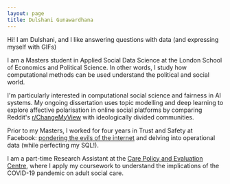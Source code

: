 ```yaml
---
layout: page
title: Dulshani Gunawardhana
---
```


Hi! I am Dulshani, and I like answering questions with data (and expressing myself with GIFs)

I am a Masters student in Applied Social Data Science at the London School of Economics and Political Science. In other words, I study how computational methods can be used understand the political and social world. 

I'm particularly interested in computational social science and fairness in AI systems. My ongoing dissertation uses topic modelling and deep learning to explore affective polarisation in online social platforms by comparing Reddit's [r/ChangeMyView](https://www.reddit.com/r/changemyview/) with ideologically divided communities. 

Prior to my Masters, I worked for four years in Trust and Safety at Facebook: [pondering the evils of the internet](https://about.fb.com/news/2017/06/hard-questions-hate-speech/) and delving into operational data (while perfecting my SQL!).

I am a part-time Research Assistant at the [Care Policy and Evaluation Centre](https://www.lse.ac.uk/cpec), where I apply my coursework to understand the implications of the COVID-19 pandemic on adult social care.

